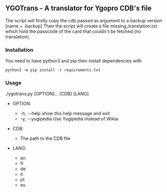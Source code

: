 
## YGOTrans - A translator for Ygopro CDB's file

The script will firstly copy the cdb passed as argument to a backup version [name + .backup]
Then the script will create a file missing_translation.txt which hold the passcode of the card that couldn't be fetched (no translation).

### Installation

You need to have python3 and pip then install dependencies with

```
python3 -m pip install -r requirements.txt
```

### Usage

./ygotrans.py [OPTION]... [CDB] [LANG]

* OPTION:
    * -h, --help  show this help message and exit
    * -y, --yugipedia Use Yugipedia instead of Wikia
    
* CDB:
    * The path to the CDB file
    
* LANG:
    * en
    * fr
    * de
    * it
    * pt
    * es
